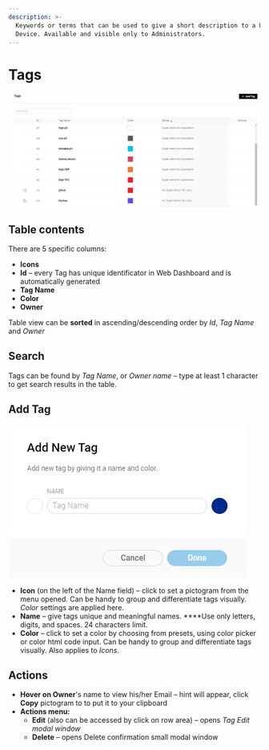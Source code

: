 ```yaml
---
description: >-
  Keywords or terms that can be used to give a short description to a User or a
  Device. Available and visible only to Administrators.
---
```


# Tags

![Tags table](../../../../.gitbook/assets/tags.png)

## Table contents

There are 5 specific columns:

* **Icons**
* **Id** – every Tag has unique identificator in Web Dashboard and is automatically generated
* **Tag Name** 
* **Color**
* **Owner**

Table view can be **sorted** in ascending/descending order by _Id_, _Tag Name_ and _Owner_

## Search

Tags can be found by _Tag Name_, or _Owner name_ – type at least 1 character to get search results in the table.

## Add Tag

![Create/Edit Tag modal window](../../../../.gitbook/assets/add_new_tag.png)

* **Icon** \(on the left of the Name field\) – click to set a pictogram from the menu opened. Can be handy to group and differentiate tags visually. _Color_ settings are applied here.
* **Name** – give tags unique and meaningful names. ****Use only letters, digits, and spaces. 24 characters limit.
* **Color** – click to set a color by choosing from presets, using color picker or color html code input. Can be handy to group and differentiate tags visually. Also applies to _Icons_.

## Actions

* **Hover on Owner**'s name to view his/her Email – hint will appear, click **Copy** pictogram to to put it to your clipboard
* **Actions menu:**
  * **Edit** \(also can be accessed by click on row area\) – opens _Tag Еdit modal window_
  * **Delete** – opens Delete confirmation small modal window



